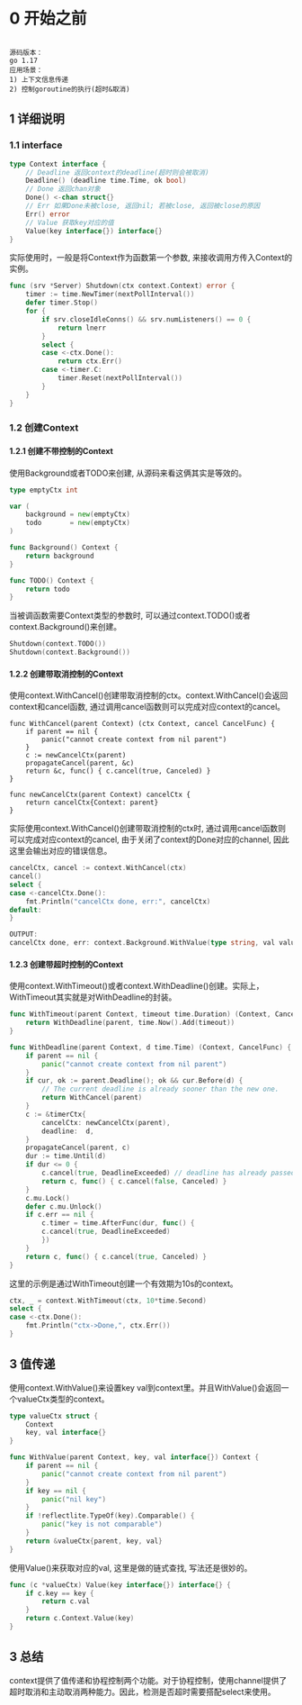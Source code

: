# 0 开始之前

``` shell

源码版本：
go 1.17
应用场景：
1) 上下文信息传递
2) 控制goroutine的执行(超时&取消)
```

## 1 详细说明

### 1.1 interface

``` go
type Context interface {
    // Deadline 返回context的deadline(超时则会被取消)
    Deadline() (deadline time.Time, ok bool)
    // Done 返回chan对象
    Done() <-chan struct{}
    // Err 如果Done未被close, 返回nil; 若被close, 返回被close的原因
    Err() error
    // Value 获取key对应的值
    Value(key interface{}) interface{}
}
```

实际使用时，一般是将Context作为函数第一个参数, 来接收调用方传入Context的实例。

``` go
func (srv *Server) Shutdown(ctx context.Context) error {
    timer := time.NewTimer(nextPollInterval())
    defer timer.Stop()
    for {
        if srv.closeIdleConns() && srv.numListeners() == 0 {
            return lnerr
        }
        select {
        case <-ctx.Done():
            return ctx.Err()
        case <-timer.C:
            timer.Reset(nextPollInterval())
        }
    }
}
```

### 1.2 创建Context

#### 1.2.1 创建不带控制的Context

使用Background或者TODO来创建, 从源码来看这俩其实是等效的。

``` go
type emptyCtx int

var (
    background = new(emptyCtx)
    todo       = new(emptyCtx)
)

func Background() Context {
    return background
}

func TODO() Context {
    return todo
}
```

当被调函数需要Context类型的参数时, 可以通过context.TODO()或者context.Background()来创建。

``` go
Shutdown(context.TODO())
Shutdown(context.Background())
```

#### 1.2.2 创建带取消控制的Context

使用context.WithCancel()创建带取消控制的ctx。context.WithCancel()会返回context和cancel函数, 通过调用cancel函数则可以完成对应context的cancel。

``` gp
func WithCancel(parent Context) (ctx Context, cancel CancelFunc) {
    if parent == nil {
        panic("cannot create context from nil parent")
    }
    c := newCancelCtx(parent)
    propagateCancel(parent, &c)
    return &c, func() { c.cancel(true, Canceled) }
}

func newCancelCtx(parent Context) cancelCtx {
    return cancelCtx{Context: parent}
}
```

实际使用context.WithCancel()创建带取消控制的ctx时, 通过调用cancel函数则可以完成对应context的cancel, 由于关闭了context的Done对应的channel, 因此这里会输出对应的错误信息。

``` go
cancelCtx, cancel := context.WithCancel(ctx)
cancel()
select {
case <-cancelCtx.Done():
    fmt.Println("cancelCtx done, err:", cancelCtx)
default:
}

OUTPUT:
cancelCtx done, err: context.Background.WithValue(type string, val value).WithCancel
```

#### 1.2.3 创建带超时控制的Context

使用context.WithTimeout()或者context.WithDeadline()创建。实际上，WithTimeout其实就是对WithDeadline的封装。

``` go
func WithTimeout(parent Context, timeout time.Duration) (Context, CancelFunc) {
    return WithDeadline(parent, time.Now().Add(timeout))
}

func WithDeadline(parent Context, d time.Time) (Context, CancelFunc) {
    if parent == nil {
        panic("cannot create context from nil parent")
    }
    if cur, ok := parent.Deadline(); ok && cur.Before(d) {
        // The current deadline is already sooner than the new one.
        return WithCancel(parent)
    }
    c := &timerCtx{
        cancelCtx: newCancelCtx(parent),
        deadline:  d,
    }
    propagateCancel(parent, c)
    dur := time.Until(d)
    if dur <= 0 {
        c.cancel(true, DeadlineExceeded) // deadline has already passed
        return c, func() { c.cancel(false, Canceled) }
    }
    c.mu.Lock()
    defer c.mu.Unlock()
    if c.err == nil {
        c.timer = time.AfterFunc(dur, func() {
        c.cancel(true, DeadlineExceeded)
        })
    }
    return c, func() { c.cancel(true, Canceled) }
}
```

这里的示例是通过WithTimeout创建一个有效期为10s的context。

``` go
ctx, _ = context.WithTimeout(ctx, 10*time.Second)
select {
case <-ctx.Done():
    fmt.Println("ctx->Done,", ctx.Err())
}
```

## 3 值传递

使用context.WithValue()来设置key val到context里。并且WithValue()会返回一个valueCtx类型的context。

``` go
type valueCtx struct {
    Context
    key, val interface{}
}

func WithValue(parent Context, key, val interface{}) Context {
    if parent == nil {
        panic("cannot create context from nil parent")
    }
    if key == nil {
        panic("nil key")
    }
    if !reflectlite.TypeOf(key).Comparable() {
        panic("key is not comparable")
    }
    return &valueCtx{parent, key, val}
}

```

使用Value()来获取对应的val, 这里是做的链式查找, 写法还是很妙的。

``` go
func (c *valueCtx) Value(key interface{}) interface{} {
    if c.key == key {
        return c.val
    }
    return c.Context.Value(key)
}
```

## 3 总结

context提供了值传递和协程控制两个功能。对于协程控制，使用channel提供了超时取消和主动取消两种能力。因此，检测是否超时需要搭配select来使用。
